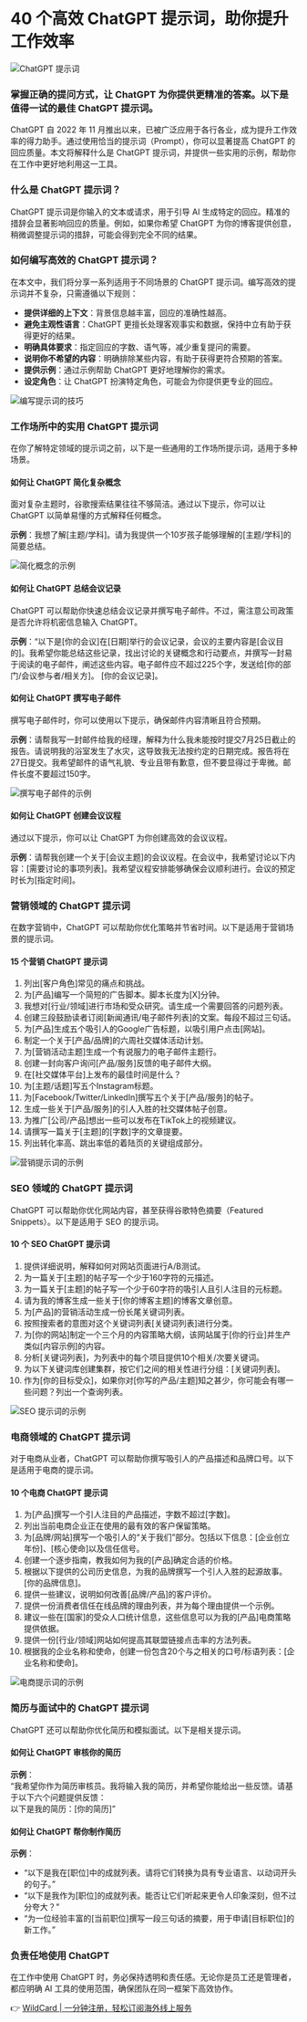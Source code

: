 # 40 个高效 ChatGPT 提示词，助你提升工作效率

![ChatGPT 提示词](https://bbtdd.com/img/857401896114915.webp)

### 掌握正确的提问方式，让 ChatGPT 为你提供更精准的答案。以下是值得一试的最佳 ChatGPT 提示词。

ChatGPT 自 2022 年 11 月推出以来，已被广泛应用于各行各业，成为提升工作效率的得力助手。通过使用恰当的提示词（Prompt），你可以显著提高 ChatGPT 的回应质量。本文将解释什么是 ChatGPT 提示词，并提供一些实用的示例，帮助你在工作中更好地利用这一工具。

### 什么是 ChatGPT 提示词？

ChatGPT 提示词是你输入的文本或请求，用于引导 AI 生成特定的回应。精准的措辞会显著影响回应的质量。例如，如果你希望 ChatGPT 为你的博客提供创意，稍微调整提示词的措辞，可能会得到完全不同的结果。

### 如何编写高效的 ChatGPT 提示词？

在本文中，我们将分享一系列适用于不同场景的 ChatGPT 提示词。编写高效的提示词并不复杂，只需遵循以下规则：

- **提供详细的上下文**：背景信息越丰富，回应的准确性越高。
- **避免主观性语言**：ChatGPT 更擅长处理客观事实和数据，保持中立有助于获得更好的结果。
- **明确具体要求**：指定回应的字数、语气等，减少重复提问的需要。
- **说明你不希望的内容**：明确排除某些内容，有助于获得更符合预期的答案。
- **提供示例**：通过示例帮助 ChatGPT 更好地理解你的需求。
- **设定角色**：让 ChatGPT 扮演特定角色，可能会为你提供更专业的回应。

![编写提示词的技巧](https://bbtdd.com/img/342947673462253.webp)

### 工作场所中的实用 ChatGPT 提示词

在你了解特定领域的提示词之前，以下是一些通用的工作场所提示词，适用于多种场景。

#### 如何让 ChatGPT 简化复杂概念

面对复杂主题时，谷歌搜索结果往往不够简洁。通过以下提示，你可以让 ChatGPT 以简单易懂的方式解释任何概念。

**示例**：我想了解[主题/学科]。请为我提供一个10岁孩子能够理解的[主题/学科]的简要总结。

![简化概念的示例](https://bbtdd.com/img/3671942725.webp)

#### 如何让 ChatGPT 总结会议记录

ChatGPT 可以帮助你快速总结会议记录并撰写电子邮件。不过，需注意公司政策是否允许将机密信息输入 ChatGPT。

**示例**：“以下是[你的会议]在[日期]举行的会议记录，会议的主要内容是[会议目的]。我希望你能总结这些记录，找出讨论的关键概念和行动要点，并撰写一封易于阅读的电子邮件，阐述这些内容。电子邮件应不超过225个字，发送给[你的部门/会议参与者/相关方]。 [你的会议记录]。

#### 如何让 ChatGPT 撰写电子邮件

撰写电子邮件时，你可以使用以下提示，确保邮件内容清晰且符合预期。

**示例**：请帮我写一封邮件给我的经理，解释为什么我未能按时提交7月25日截止的报告。请说明我的浴室发生了水灾，这导致我无法按约定的日期完成。报告将在27日提交。我希望邮件的语气礼貌、专业且带有歉意，但不要显得过于卑微。邮件长度不要超过150字。

![撰写电子邮件的示例](https://bbtdd.com/img/66864675077.webp)

#### 如何让 ChatGPT 创建会议议程

通过以下提示，你可以让 ChatGPT 为你创建高效的会议议程。

**示例**：请帮我创建一个关于[会议主题]的会议议程。在会议中，我希望讨论以下内容：[需要讨论的事项列表]。我希望议程安排能够确保会议顺利进行。会议的预定时长为[指定时间]。

### 营销领域的 ChatGPT 提示词

在数字营销中，ChatGPT 可以帮助你优化策略并节省时间。以下是适用于营销场景的提示词。

#### 15 个营销 ChatGPT 提示词

1. 列出[客户角色]常见的痛点和挑战。
2. 为[产品]编写一个简短的广告脚本。脚本长度为[X]分钟。
3. 我想对[行业/领域]进行市场和受众研究。请生成一个需要回答的问题列表。
4. 创建三段鼓励读者订阅[新闻通讯/电子邮件列表]的文案。每段不超过三句话。
5. 为[产品]生成五个吸引人的Google广告标题，以吸引用户点击[网站]。
6. 制定一个关于[产品/品牌]的六周社交媒体活动计划。
7. 为[营销活动主题]生成一个有说服力的电子邮件主题行。
8. 创建一封向客户询问[产品/服务]反馈的电子邮件大纲。
9. 在[社交媒体平台]上发布的最佳时间是什么？
10. 为[主题/话题]写五个Instagram标题。
11. 为[Facebook/Twitter/LinkedIn]撰写五个关于[产品/服务]的帖子。
12. 生成一些关于[产品/服务]的引人入胜的社交媒体帖子创意。
13. 为推广[公司/产品]想出一些可以发布在TikTok上的视频建议。
14. 请撰写一篇关于[主题]的[字数]字的文章提要。
15. 列出转化率高、跳出率低的着陆页的关键组成部分。

![营销提示词的示例](https://bbtdd.com/img/12834187.webp)

### SEO 领域的 ChatGPT 提示词

ChatGPT 可以帮助你优化网站内容，甚至获得谷歌特色摘要（Featured Snippets）。以下是适用于 SEO 的提示词。

#### 10 个 SEO ChatGPT 提示词

1. 提供详细说明，解释如何对网站页面进行A/B测试。
2. 为一篇关于[主题]的帖子写一个少于160字符的元描述。
3. 为一篇关于[主题]的帖子写一个少于60字符的吸引人且引人注目的元标题。
4. 请为我的博客生成一些关于[你的博客主题]的博客文章创意。
5. 为[产品]的营销活动生成一份长尾关键词列表。
6. 按照搜索者的意图对这个关键词列表[关键词列表]进行分类。
7. 为[你的网站]制定一个三个月的内容策略大纲，该网站属于[你的行业]并生产类似[内容示例]的内容。
8. 分析[关键词列表]，为列表中的每个项目提供10个相关/次要关键词。
9. 为以下关键词库创建集群，按它们之间的相关性进行分组：[关键词列表]。
10. 作为[你的目标受众]，如果你对[你写的产品/主题]知之甚少，你可能会有哪一些问题？列出一个查询列表。

![SEO 提示词的示例](https://bbtdd.com/img/98443691756.webp)

### 电商领域的 ChatGPT 提示词

对于电商从业者，ChatGPT 可以帮助你撰写吸引人的产品描述和品牌口号。以下是适用于电商的提示词。

#### 10 个电商 ChatGPT 提示词

1. 为[产品]撰写一个引人注目的产品描述，字数不超过[字数]。
2. 列出当前电商企业正在使用的最有效的客户保留策略。
3. 为[品牌/网站]撰写一个吸引人的“关于我们”部分。包括以下信息：[企业创立年份]、[核心使命]以及信任信号。
4. 创建一个逐步指南，教我如何为我的[产品]确定合适的价格。
5. 根据以下提供的公司历史信息，为我的品牌撰写一个引人入胜的起源故事。[你的品牌信息]。
6. 提供一些建议，说明如何改善[品牌/产品]的客户评价。
7. 提供一份消费者信任在线品牌的理由列表，并为每个理由提供一个示例。
8. 建议一些在[国家]的受众人口统计信息，这些信息可以为我的[产品]电商策略提供依据。
9. 提供一份[行业/领域]网站如何提高其联盟链接点击率的方法列表。
10. 根据我的企业名称和使命，创建一份包含20个与之相关的口号/标语列表：[企业名称和使命]。

![电商提示词的示例](https://bbtdd.com/img/6929016470.webp)

### 简历与面试中的 ChatGPT 提示词

ChatGPT 还可以帮助你优化简历和模拟面试。以下是相关提示词。

#### 如何让 ChatGPT 审核你的简历

**示例**：  
“我希望你作为简历审核员。我将输入我的简历，并希望你能给出一些反馈。请基于以下六个问题提供反馈：  
以下是我的简历：[你的简历]”

#### 如何让 ChatGPT 帮你制作简历

**示例**：  
- “以下是我在[职位]中的成就列表。请将它们转换为具有专业语言、以动词开头的句子。”  
- “以下是我作为[职位]的成就列表。能否让它们听起来更令人印象深刻，但不过分夸大？”  
- “为一位经验丰富的[当前职位]撰写一段三句话的摘要，用于申请[目标职位]的新工作。”

### 负责任地使用 ChatGPT

在工作中使用 ChatGPT 时，务必保持透明和责任感。无论你是员工还是管理者，都应明确 AI 工具的使用范围，确保团队在同一框架下高效协作。

👉 [WildCard | 一分钟注册，轻松订阅海外线上服务](https://bbtdd.com/WildCard)
